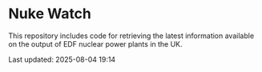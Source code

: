 # Nuke Watch

This repository includes code for retrieving the latest information available on the output of EDF nuclear power plants in the UK.

Last updated: 2025-08-04 19:14
